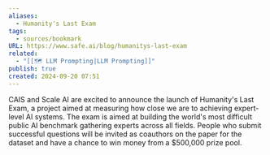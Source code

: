 ```yaml
---
aliases:
  - Humanity's Last Exam
tags:
  - sources/bookmark
URL: https://www.safe.ai/blog/humanitys-last-exam
related:
  - "[[🗺️ LLM Prompting|LLM Prompting]]"
publish: true
created: 2024-09-20 07:51
---
```


‍CAIS and Scale AI are excited to announce the launch of Humanity's Last Exam, a project aimed at measuring how close we are to achieving expert-level AI systems. The exam is aimed at building the world's most difficult public AI benchmark gathering experts across all fields. People who submit successful questions will be invited as coauthors on the paper for the dataset and have a chance to win money from a $500,000 prize pool.